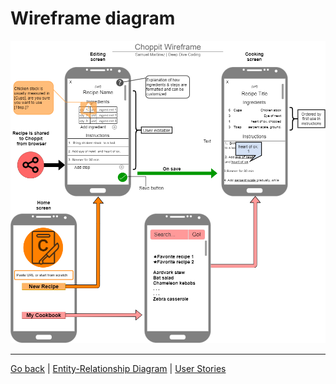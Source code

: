 # Wireframe diagram

[![wireframe diagram](wireframe.png)](wireframe.pdf)

----

[Go back](readme.md)	|	[Entity-Relationship Diagram](erd.md)	|	[User Stories](user-stories.md)